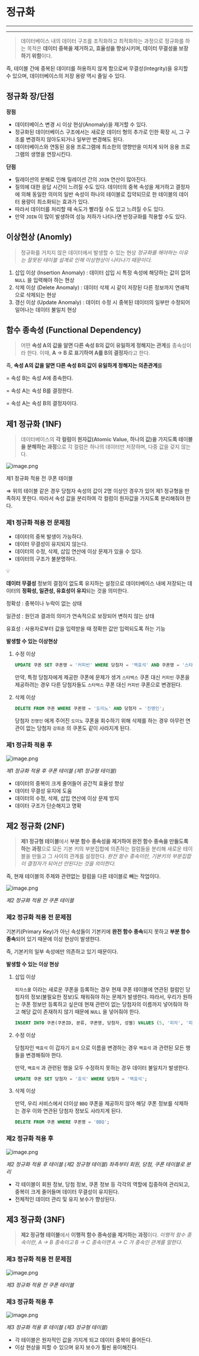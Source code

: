 # 정규화

---

---

> 데이터베이스 내의 데이터 구조를 조직화하고 최적화하는 과정으로 정규화를 하는 목적은 **데이터 중복을 제거하고, 효율성을 향상시키며, 데이터 무결성을 보장하기 위함**이다.
>

즉, 테이블 간에 중복된 데이터를 허용하지 않게 함으로써 무결성(Integrity)을 유지할 수 있으며, 데이터베이스의 저장 용량 역시 줄일 수 있다.

## 정규화 장/단점

**장점**

- 데이터베이스 변경 시 이상 현상(Anomaly)을 제거할 수 있다.
- 정규화된 데이터베이스 구조에서는 새로운 데이터 형의 추가로 인한 확장 시, 그 구조를 변경하지 않아도되거나 일부만 변경해도 된다.
- 데이터베이스와 연동된 응용 프로그램에 최소한의 영향만을 미치게 되어 응용 프로그램의 생명을 연장시킨다.

**단점**

- 릴레이션의 분해로 인해 릴레이션 간의 `JOIN` 연산이 많아진다.
- 질의에 대한 응답 시간이 느려질 수도 있다. 데이터의 중복 속성을 제거하고 결정자에 의해 동일한 의미의 일반 속성이 하나의 테이블로 집약되므로 한 테이블의 데이터 용량이 최소화되는 효과가 있다.
- 따라서 데이터를 처리할 때 속도가 빨라질 수도 있고 느려질 수도 있다.
- 만약 `JOIN` 이 많이 발생하여 성능 저하가 나타나면 반정규화를 적용할 수도 있다.

## 이상현상 (Anomly)

> 정규화를 거치지 않은 데이터에서 발생할 수 있는 현상
*정규화를 해야하는 이유는 잘못된 테이블 설계로 인해 이상현상이 나타나기 때문이다.*
>
1. 삽입 이상 (Insertion Anomaly) : 데이터 삽입 시 특정 속성에 해당하는 값이 없어 `NULL` 을 입력해야 하는 현상
2. 삭제 이상 (Delete Anomaly) : 데이터 삭제 시 같이 저장된 다른 정보까지 연쇄적으로 삭제되는 현상
3. 갱신 이상 (Update Anomaly) : 데이터 수정 시 중복된 데이터의 일부만 수정되어 일어나는 데이터 불일치 현상

## 함수 종속성 (Functional Dependency)

> 어떤 **속성 A의 값을 알면 다른 속성 B의 값이 유일하게 정해지는 관계**를 종속성이라 한다.
이때, **A → B 로 표기하며 A를 B의 결정자**라고 한다.
>

즉, **속성 A의 값을 알면 다른 속성 B의 값이 유일하게 정해지는 의존관계**를

= 속성 B는 속성 A에 종속한다.

= 속성 A는 속성 B를 결정한다.

= 속성 A는 속성 B의 결정자이다.

## 제1 정규화 (1NF)

> 데이터베이스의 **각 컬럼이 원자값(Atomic Value, 하나의 값)을 가지도록 테이블을 분해하는 과정**으로 각 컬럼은 하나의 데이터만 저장하며, 다중 값을 갖지 않는다.
>

![image.png](%E1%84%8C%E1%85%A5%E1%86%BC%E1%84%80%E1%85%B2%E1%84%92%E1%85%AA%201784bbbcc09380ee8ef9ff97a3598d37/image.png)

제1 정규화 적용 전 쿠폰 테이블

⇒ 위의 테이블 같은 경우 당첨자 속성의 값이 2명 이상인 경우가 있어 제1 정규형을 만족하지 못한다. 따라서 속성 값을 분리하여 각 컬럼이 원자값을 가지도록 분리해줘야 한다.

### **제1 정규화 적용 전 문제점**

- 데이터의 중복 발생이 가능하다.
- 데이터 무결성이 유지되지 않는다.
- 데이터의 수정, 삭제, 삽입 연산에 이상 문제가 있을 수 있다.
- 데이터의 구조가 불분명하다.

<aside>
💡

**데이터 무결성**
정보의 결점이 없도록 유지하는 설정으로 데이터베이스 내에 저장되는 데이터의 **정확성, 일관성, 유효성이 유지**되는 것을 의미한다.

정확성 : 중복이나 누락이 없는 상태

일관성 : 원인과 결과의 의미가 연속적으로 보장되어 변하지 않는 상태

유효성 : 사용자로부터 값을 입력받을 때 정확한 값만 입력되도록 하는 기능

</aside>

**발생할 수 있는 이상현상**

1. 수정 이상

    ```sql
    UPDATE 쿠폰 SET 쿠폰명 = '커피빈' WHERE 당첨자 = '백효석' AND 쿠폰명 = '스타벅스';
    ```

   만약, 특정 당첨자에게 제공한 쿠폰에 문제가 생겨 `스타벅스` 쿠폰 대신 `커피빈` 쿠폰을 제공하려는 경우 다른 당첨자들도 `스타벅스` 쿠폰 대신 `커피빈` 쿠폰으로 변경된다.

2. 삭제 이상

    ```sql
    DELETE FROM 쿠폰 WHERE 쿠폰명 = '도미노' AND 당첨자 = '진명인';
    ```

   당첨자 `진명인` 에게 주어진 `도미노` 쿠폰을 회수하기 위해 삭제를 하는 경우 아무런 연관이 없는 당첨자 `강희준` 의 쿠폰도 같이 사라지게 된다.


### 제1 정규화 적용 후

![image.png](%E1%84%8C%E1%85%A5%E1%86%BC%E1%84%80%E1%85%B2%E1%84%92%E1%85%AA%201784bbbcc09380ee8ef9ff97a3598d37/image%201.png)

*제1 정규화 적용 후 쿠폰 테이블 (제1 정규형 테이블)*

- 데이터의 중복이 크게 줄어들어 공간적 효율성 향상
- 데이터 무결성 유지에 도움
- 데이터의 수정, 삭제, 삽입 연산에 이상 문제 방지
- 데이터 구조가 단순해지고 명확

## 제2 정규화 (2NF)

> **제1 정규형 테이블**에서 **부분 함수 종속성을 제거하여 완전 함수 종속을 만들도록 하는 과정**으로 모든 기본 키의 부분집합에 의존하는 컬럼들을 분리해 새로운 테이블을 만들고 그 사이의 관계를 설정한다.
*완전 함수 종속이란, 기본키의 부분집합이 결정자가 되어선 안된다는 것을 의미한다.*

즉, 현재 테이블의 주제와 관련없는 컬럼을 다른 테이블로 빼는 작업이다.
>

![image.png](%E1%84%8C%E1%85%A5%E1%86%BC%E1%84%80%E1%85%B2%E1%84%92%E1%85%AA%201784bbbcc09380ee8ef9ff97a3598d37/image%202.png)

*제2 정규화 적용 전 쿠폰 테이블*

### 제2 정규화 적용 전 문제점

기본키(Primary Key)가 아닌 속성들이 기본키에 **완전 함수 종속**되지 못하고 **부분 함수 종속**되어 있기 때문에 이상 현상이 발생한다.

즉, 기본키의 일부 속성에만 의존하고 있기 때문이다.

**발생할 수 있는 이상 현상**

1. 삽입 이상

   `피자스쿨` 이라는 새로운 쿠폰을 등록하는 경우 현재 쿠폰 테이블에 연관된 컬럼인 당첨자의 정보(불필요한 정보)도 채워줘야 하는 문제가 발생한다.
   따라서, 우리가 원하는 쿠폰 정보만 등록하고 싶은데 현재 관련이 없는 당첨자의 이름까지 넣어줘야 하고 해당 값이 존재하지 않기 때문에 `NULL` 을 넣어줘야 한다.

    ```sql
    INSERT INTO 쿠폰(쿠폰ID, 분류, 쿠폰명, 당첨자, 성별) VALUES (5, '피자', '피자스쿨', NULL, NULL);
    ```

2. 수정 이상

   당첨자인 `백효석` 이 갑자기 `효석` 으로 이름을 변경하는 경우 `백효석` 과 관련된 모든 행들을 변경해줘야 한다.

   만약, `백효석` 과 관련된 행을 모두 수정하지 못하는 경우 데이터 불일치가 발생한다.

    ```sql
    UPDATE 쿠폰 SET 당첨자 = '효석' WHERE 당첨자 = '백효석';
    ```

3. 삭제 이상

   만약, 우리 서비스에서 더이상 `BBQ` 쿠폰을 제공하지 않아 해당 쿠폰 정보를 삭제하는 경우 이와 연관된 당첨자 정보도 사라지게 된다.

    ```sql
    DELETE FROM 쿠폰 WHERE 쿠폰명 = 'BBQ';
    ```


### 제2 정규화 적용 후

![image.png](%E1%84%8C%E1%85%A5%E1%86%BC%E1%84%80%E1%85%B2%E1%84%92%E1%85%AA%201784bbbcc09380ee8ef9ff97a3598d37/image%203.png)

*제2 정규화 적용 후 테이블 (제2 정규형 테이블)
좌측부터 회원, 당첨, 쿠폰 테이블로 분리*

- 각 테이블이 회원 정보, 당첨 정보, 쿠폰 정보 등 각각의 역할에 집중하여 관리되고, 중복이 크게 줄어들며 데이터 무결성이 유지된다.
- 전체적인 데이터 관리 및 유지 보수가 향상된다.

## 제3 정규화 (3NF)

> **제2 정규형 테이블**에서 **이행적 함수 종속성을 제거하는 과정**이다.
*이행적 함수 종속이란, A → B 종속이고 B → C 종속이면 A → C 가 종속인 관계를 말한다.*
>

### 제3 정규화 적용 전 문제점

![image.png](%E1%84%8C%E1%85%A5%E1%86%BC%E1%84%80%E1%85%B2%E1%84%92%E1%85%AA%201784bbbcc09380ee8ef9ff97a3598d37/image%204.png)

*제3 정규화 적용 전 쿠폰 테이블*

### 제3 정규화 적용 후

![image.png](%E1%84%8C%E1%85%A5%E1%86%BC%E1%84%80%E1%85%B2%E1%84%92%E1%85%AA%201784bbbcc09380ee8ef9ff97a3598d37/image%205.png)

*제3 정규화 적용 후 테이블 (제3 정규형 테이블)*

- 각 테이블은 원자적인 값을 가지게 되고 데이터 중복이 줄어든다.
- 이상 현상을 피할 수 있으며 유지 보수가 훨씬 용이해진다.